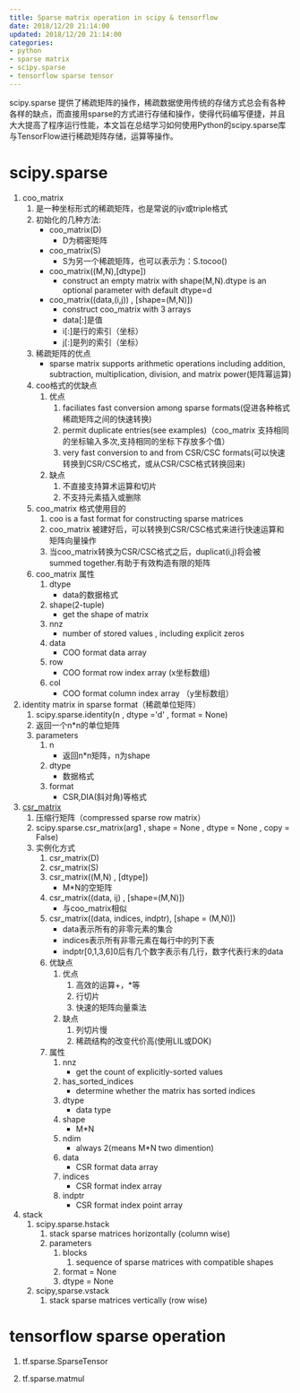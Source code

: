```yaml
---
title: Sparse matrix operation in scipy & tensorflow
date: 2018/12/20 21:14:00
updated: 2018/12/20 21:14:00
categories:
- python
- sparse matrix
- scipy.sparse
- tensorflow sparse tensor
---
```


scipy.sparse 提供了稀疏矩阵的操作，稀疏数据使用传统的存储方式总会有各种各样的缺点，而直接用sparse的方式进行存储和操作，使得代码编写便捷，并且大大提高了程序运行性能，本文旨在总结学习如何使用Python的scipy.sparse库与TensorFlow进行稀疏矩阵存储，运算等操作。

<!-- more -->

# scipy.sparse

1. coo_matrix 
   1. 是一种坐标形式的稀疏矩阵，也是常说的ijv或triple格式
   2. 初始化的几种方法:
      - coo_matrix(D) 
        - D为稠密矩阵
      - coo_matrix(S)
        -  S为另一个稀疏矩阵，也可以表示为：S.tocoo()
      - coo_matrix((M,N),[dtype]) 
        - construct an empty matrix with shape(M,N).dtype is an optional parameter with default dtype=d
      - coo_matrix((data,(i,j)) , [shape=(M,N)])
        - construct coo_matrix with 3 arrays
        - data[:]是值
        - i[:]是行的索引（坐标）
        - j[:]是列的索引（坐标）
    1. 稀疏矩阵的优点
       - sparse matrix supports arithmetic operations including addition, subtraction, multiplication, division, and matrix power(矩阵幂运算)
    2. coo格式的优缺点
       1. 优点
          1. faciliates fast conversion among sparse formats(促进各种格式稀疏矩阵之间的快速转换)
          2. permit duplicate entries(see examples)（coo_matrix 支持相同的坐标输入多次,支持相同的坐标下存放多个值）
          3. very fast conversion to and from CSR/CSC formats(可以快速转换到CSR/CSC格式，或从CSR/CSC格式转换回来)
       2. 缺点
          1. 不直接支持算术运算和切片
          2. 不支持元素插入或删除
    3. coo_matrix 格式使用目的
       1. coo is a fast format for constructing sparse matrices
       2. coo_matrix 被建好后，可以转换到CSR/CSC格式来进行快速运算和矩阵向量操作
       3. 当coo_matrix转换为CSR/CSC格式之后，duplicat(i,j)将会被summed together.有助于有效构造有限的矩阵
    4. coo_matrix 属性
       1. dtype
          - data的数据格式
       2. shape(2-tuple)
          - get the shape of matrix 
       3. nnz
          - number of stored values , including explicit zeros
       4. data
          - COO format data array  
       5. row
          - COO format row index array (x坐标数组)
       6. col  
          - COO format column index array （y坐标数组）
2. identity matrix in sparse format（稀疏单位矩阵）
   1. scipy.sparse.identity(n , dtype ='d' , format = None)
   2. 返回一个n*n的单位矩阵
   3. parameters
       1. n
          - 返回n*n矩阵，n为shape
       2. dtype
          - 数据格式
       3. format
          - CSR,DIA(斜对角)等格式
3. [csr_matrix](https://docs.scipy.org/doc/scipy-0.14.0/reference/generated/scipy.sparse.csr_matrix.html)
   1. 压缩行矩阵（compressed sparse row matrix）
   2. scipy.sparse.csr_matrix(arg1 , shape = None , dtype = None , copy = False)
   3. 实例化方式
      1. csr_matrix(D)
      2. csr_matrix(S)
      3. csr_matrix((M,N) , [dtype])
         - M*N的空矩阵 
      4. csr_matrix((data, ij) , [shape=(M,N)])
         -  与coo_matrix相似
      5. csr_matrix((data, indices, indptr), [shape = (M,N)])
         - data表示所有的非零元素的集合
         - indices表示所有非零元素在每行中的列下表
         - indptr[0,1,3,6]0后有几个数字表示有几行，数字代表行末的data 
      6. 优缺点
         1. 优点
            1. 高效的运算+，*等
            2. 行切片
            3. 快速的矩阵向量乘法
         2. 缺点
            1. 列切片慢
            2. 稀疏结构的改变代价高(使用LIL或DOK)
      7. 属性
         1. nnz
            - get the count of explicitly-sorted values 
         2. has_sorted_indices
            - determine whether the matrix has sorted indices 
         3. dtype
            - data type 
         4. shape
            - M*N 
         5. ndim
            - always 2(means M*N two dimention) 
         6. data
            -  CSR format data array
         7. indices
            - CSR format index array 
         8. indptr
            - CSR format index point array  
4. stack
   1. scipy.sparse.hstack
      1. stack sparse matrices horizontally (column wise)
      2. parameters
         1. blocks
            1. sequence of sparse matrices with compatible shapes
         2. format = None
         3. dtype = None
   2. scipy,sparse.vstack
      1. stack sparse matrices vertically (row wise)


# tensorflow sparse operation

1. tf.sparse.SparseTensor

2. tf.sparse.matmul